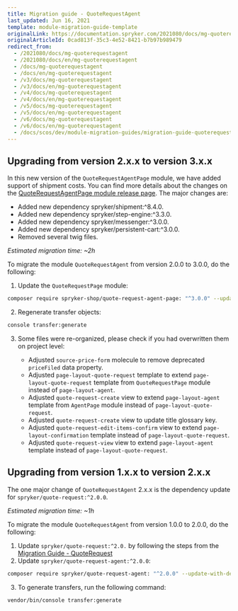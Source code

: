 ```yaml
---
title: Migration guide - QuoteRequestAgent
last_updated: Jun 16, 2021
template: module-migration-guide-template
originalLink: https://documentation.spryker.com/2021080/docs/mg-quoterequestagent
originalArticleId: 0cad813f-35c3-4e52-8421-b7b97b989479
redirect_from:
  - /2021080/docs/mg-quoterequestagent
  - /2021080/docs/en/mg-quoterequestagent
  - /docs/mg-quoterequestagent
  - /docs/en/mg-quoterequestagent
  - /v3/docs/mg-quoterequestagent
  - /v3/docs/en/mg-quoterequestagent
  - /v4/docs/mg-quoterequestagent
  - /v4/docs/en/mg-quoterequestagent
  - /v5/docs/mg-quoterequestagent
  - /v5/docs/en/mg-quoterequestagent
  - /v6/docs/mg-quoterequestagent
  - /v6/docs/en/mg-quoterequestagent
  - /docs/scos/dev/module-migration-guides/migration-guide-quoterequestagent.html
---
```


## Upgrading from version 2.x.x to version 3.x.x

In this new version of the `QuoteRequestAgentPage` module, we have added support of shipment costs. You can find more details about the changes on the [QuoteRequestAgentPage module release page](https://github.com/spryker-shop/quote-request-agent-page/releases). The major changes are:

* Added new dependency spryker/shipment:^8.4.0.
* Added new dependency spryker/step-engine:^3.3.0.
* Added new dependency spryker/messenger:^3.0.0.
* Added new dependency spryker/persistent-cart:^3.0.0.
* Removed several twig files.

*Estimated migration time: ~2h*

To migrate the module `QuoteRequestAgent` from version 2.0.0 to 3.0.0, do the following:

1. Update the `QuoteRequestPage` module:

```bash
composer require spryker-shop/quote-request-agent-page: "^3.0.0" --update-with-dependencies
```

2. Regenerate transfer objects:

```bash
console transfer:generate
```

3. Some files were re-organized, please check if you had overwritten them on project level:

   * Adjusted `source-price-form` molecule to remove deprecated `priceFiled` data property.
   * Adjusted `page-layout-quote-request` template to extend `page-layout-quote-request` template from `QuoteRequestPage` module instead of `page-layout-agent`.
   * Adjusted `quote-request-create` view to extend `page-layout-agent` template from `AgentPage` module instead of `page-layout-quote-request`.
   * Adjusted `quote-request-create` view to update title glossary key.
   * Adjusted `quote-request-edit-items-confirm` view to extend `page-layout-confirmation` template instead of `page-layout-quote-request`.
   * Adjusted `quote-request-view` view to extend `page-layout-agent` template instead of `page-layout-quote-request`.



## Upgrading from version 1.x.x to version 2.x.x

The one major change of `QuoteRequestAgent` 2.x.x is the dependency update for `spryker/quote-request:^2.0.0`.

*Estimated migration time: ~1h*

To migrate the module `QuoteRequestAgent` from version 1.0.0 to 2.0.0, do the following:

1. Update `spryker/quote-request:^2.0.` by following the steps from the [Migration Guide - QuoteRequest](/docs/scos/dev/module-migration-guides/migration-guide-quoterequest.html)
2. Update `spryker/quote-request-agent:^2.0.0`:

```bash
composer require spryker/quote-request-agent: "^2.0.0" --update-with-dependencies
```

3. To generate transfers, run the following command:

```bash
vendor/bin/console transfer:generate
```

